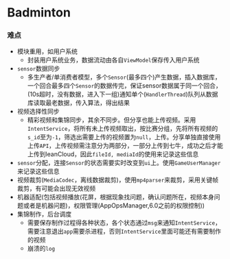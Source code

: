 # Badminton

### 难点
  * 模块重用，如用户系统
    * 封装用户系统业务，数据流动由各自``ViewModel``保存传入用户系统
  * ``sensor``数据同步
    * 多生产者/单消费者模型，多个``Sensor``(最多四个)产生数据，插入数据库，一个回合最多四个``Sensor``的数据传完，保证sensor数据属于同一个回合，(10s超时，没有数据，进入下一组)通知单个(``HandlerThread``)队列从数据库读取最老数据，传入算法，得出结果
  * 视频选择性同步
    * 精彩视频和集锦同步，其余不同步。但分享也能上传视频。采用``IntentService``，将所有未上传视频取出，按比赛分组，先将所有视频的``s_id``至为``-1``，筛选出需要上传的视频置为``null``，上传。分享单独直接使用上传``API``，上传视频需注意分为两部分，一部分上传到七牛，成功之后才能上传到leanCloud，因此``fileId, mediaId``的使用来记录这些信息
  * ``sensor``分配，连接``Sensor``的状态需要实时改变到``ui``上。使用``GameUserManager``来记录这些信息
  * 视频裁剪(``MediaCodec``，离线数据裁剪)，使用``mp4parser``来裁剪，采用关键帧裁剪，有可能会出现无效视频
  * 机器适配(包括视频播放(花屏，根据现象找问题，确认问题所在，视频本身问题或者是机器问题)，权限管理(AppOpsManager,6.0之前的权限控制))
  * 集锦制作，后台调度
    * 需要保存制作过程得各种状态，各个状态通过``msg``来通知``IntentService``，需要注意退出``app``需要杀进程，否则``IntentService``里面可能还有需要制作的视频
    * 崩溃的``log``
